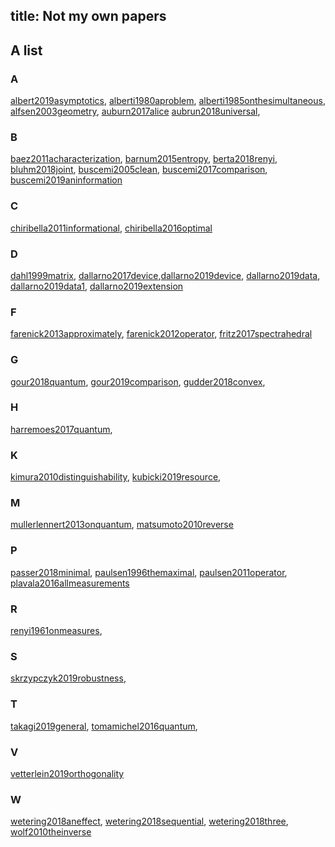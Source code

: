 title: Not my own papers
---
## A list

### A
[albert2019asymptotics](albert2019asymptotics),
[alberti1980aproblem](alberti1980aproblem), [alberti1985onthesimultaneous](alberti1985onthesimultaneous), [alfsen2003geometry](alfsen2003geometry), [auburn2017alice](auburn2017alice) [aubrun2018universal](aubrun2018universal), 

### B
[baez2011acharacterization](baez2011acharacterization),  [barnum2015entropy](barnum2015entropy), [berta2018renyi](berta2018renyi), [bluhm2018joint](bluhm2018joint), [buscemi2005clean](buscemi2005clean), [buscemi2017comparison](buscemi2017comparison), [buscemi2019aninformation](buscemi2019aninformation)

### C
[chiribella2011informational](chiribella2011informational), [chiribella2016optimal](chiribella2016optimal)

### D
[dahl1999matrix](dahl1999matrix), [dallarno2017device](dallarno2017device),[dallarno2019device](dallarno2019device), [dallarno2019data](dallarno2019data),
[dallarno2019data1](dallarno2019data1), [dallarno2019extension](dallarno2019extension)

### F
[farenick2013approximately](farenick2013approximately), [farenick2012operator](farenick2012operator), [fritz2017spectrahedral](fritz2017spectrahedral) 

### G

[gour2018quantum](gour2018quantum), [gour2019comparison](gour2019comparison), [gudder2018convex](gudder2018convex), 

### H

[harremoes2017quantum](harremoes2017quantum), 

### K

[kimura2010distinguishability](kimura2010distinguishability), [kubicki2019resource](kubicki2019resource), 


### M

[mullerlennert2013onquantum](mullerlennert2013onquantum), [matsumoto2010reverse](matsumoto2010reverse) 


### P

[passer2018minimal](passer2018minimal), [paulsen1996themaximal](paulsen1996themaximal), [paulsen2011operator](paulsen2011operator),
 [plavala2016allmeasurements](plavala2016allmeasurements)

### R

[renyi1961onmeasures](renyi1961onmeasures), 

### S

[skrzypczyk2019robustness](skrzypczyk2019robustness),

### T
[takagi2019general](takagi2019general), [tomamichel2016quantum](tomamichel2016quantum), 

### V
[vetterlein2019orthogonality](vetterlein2019orthogonality)

### W
[wetering2018aneffect](wetering2018aneffect), [wetering2018sequential](wetering2018sequential), [wetering2018three](wetering2018three),
[wolf2010theinverse](wolf2010theinverse)

